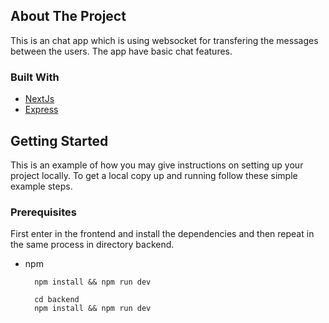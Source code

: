 ## About The Project

This is an chat app which is using websocket for transfering the messages between the users. The app have basic chat features.

### Built With

- [NextJs](https://nextjs.org/)
- [Express](https://expressjs.com/)

## Getting Started

This is an example of how you may give instructions on setting up your project locally.
To get a local copy up and running follow these simple example steps.

### Prerequisites

First enter in the frontend and install the dependencies and then repeat in the same process in directory backend.

- npm

  ```cd frontend
    npm install && npm run dev

    cd backend
    npm install && npm run dev
  ```
